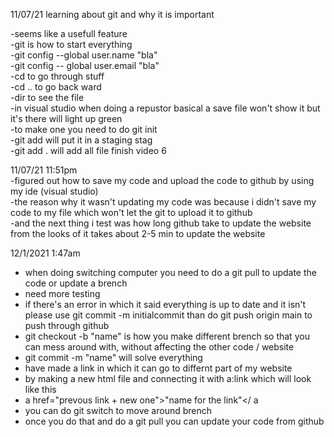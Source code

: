 
11/07/21 learning about git and why it is important

-seems like a usefull feature <br />
-git is how to start everything <br />
-git config --global user.name "bla" <br />
-git config -- global user.email "bla" <br />
-cd to go through stuff <br />
-cd .. to go back ward <br />
-dir to see the file <br />
-in visual studio when doing a repustor basical a save file won't show it but it's there will light up green <br />
-to make one you need to do git init <br />
-git add will put it in a staging stag <br />
-git add . will add all file finish video 6 <br />

11/07/21   11:51pm <br />
-figured out how to save my code and upload the code to github by using my ide (visual studio) <br />
-the reason why it wasn't updating my code was because i didn't save my code to my file which won't let the git to upload it to github <br />
-and the next thing i test was how long github take to update the website from the looks of it takes about 2-5 min to update the website <br />

12/1/2021 1:47am
- when doing switching computer you need to do a git pull to update the code or update a brench
- need more testing
- if there's an error in which it said everything is up to date and it isn't please use git commit -m initialcommit than do git push origin main to push through github
- git checkout -b "name" is how you make different brench so that you can mess around with, without affecting the other code / website
- git commit -m "name" will solve everything
- have made a link in which it can go to differnt part of my website
- by making a new html file and connecting it with a:link which will look like this
- a href="prevous link + new one">"name for the link"</ a
- you can do git switch to move around brench
- once you do that and do a git pull you can update your code from github